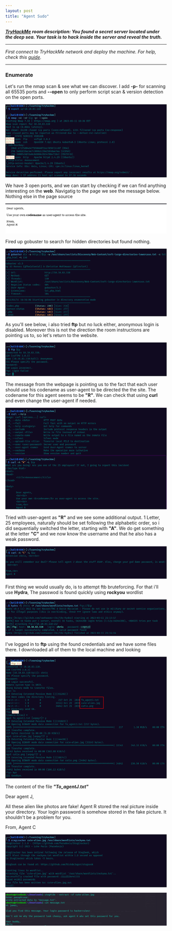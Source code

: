 ```yaml
---
layout: post
title: "Agent Sudo"
---
```




***[TryHackMe](https://tryhackme.com/room/agentsudoctf) room description: You found a secret server located under the deep sea. Your task is to hack inside the server and reveal the truth.***




---------------------





*First connect to TryHackMe network and deploy the machine. For help, check this [guide](https://ctfjournal.github.io/Connect-to-TryHackMe-VPN/).*



----------------------------








### Enumerate   

Let's run the nmap scan & see what we can discover. I add **-p-** for scanning all 65535 ports and **--open** to only perform script scan & version detection on the open ports.


![img1](/assets/images/agent-sudo/img1.png)


We have 3 open ports, and we can start by checking if we can find anything interesting on the **web**. Navigatig to the page we see the message below. Nothing else in the page source


![img2](/assets/images/agent-sudo/img2.png)


Fired up gobuster to search for hidden directories but found nothing. 


![img3](/assets/images/agent-sudo/img3.png)

As you'll see below, i also tried **ftp** but no luck either, anonymous login is disabled. Moreover this is not the direction the room instructions are pointing us to, so let's return to the website.

![img4](/assets/images/agent-sudo/img4.png)

The message from the webpage is pointing us to the fact that each user should use his codename as user-agent to be directed the the site. The codename for this agent seems to be **"R"**. We can check that using **curl** and even change the user-agent if needed. 


![img5](/assets/images/agent-sudo/img5.png)

Tried with user-agent as **"R"** and we see some additional output. 1 Letter, 25 employees, naturally should be set following the alphabetic order, so i did sequentially switched the letter, starting with **"A"**. We do get something at the letter **"C"** and we now know the username and that he also has a weak password.

![img6](/assets/images/agent-sudo/img6.png)

First thing we would usually do, is to attempt ftb bruteforcing. For that i'll use **Hydra**, The passwod is found quickly using **rockyou** wordlist

![img7](/assets/images/agent-sudo/img7.png)


I've logged in to **ftp** using the found credentials and we have some files there. I downloaded all of them to the local machine and looking 


![img8](/assets/images/agent-sudo/img8.png)

The content of the file ***"To_agentJ.txt"***

Dear agent J,

All these alien like photos are fake! Agent R stored the real picture inside your directory. Your login password is somehow stored in the fake picture. It shouldn't be a problem for you.

From,
Agent C
         

![img9](/assets/images/agent-sudo/img9.png)



![img10](/assets/images/agent-sudo/img10.png)
